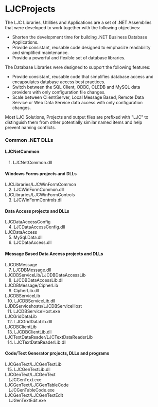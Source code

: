# LJCProjects
The LJC Libraries, Utilities and Applications are a set of .NET Assemblies that were developed to work together with the following objectives:
  * Shorten the development time for building .NET Business Database Applications.
  * Provide consistant, reusable code designed to emphasize readability and simplified maintenance.
  * Provide a powerful and flexible set of database libraries.

The Database Libraries were designed to support the following features:
  * Provide consistant, reusable code that simplifies database access and encapsulates database access best practices.
  * Switch between the SQL Client, ODBC, OLEDB and MySQL data providers with only configuration file changes.
  * Scale between Client/Server, Local Message Based, Remote Data Service or Web Data Service data access with only configuration changes.

Most LJC Solutions, Projects and output files are prefixed with "LJC" to distinguish them from other potentially similar named items and help prevent naming conflicts.

### Common .NET DLLs  

#### LJCNetCommon  
&nbsp;&nbsp; 1. LJCNetCommon.dll

#### Windows Forms projects and DLLs  
LJCLibraries/LJCWinFormCommon  
&nbsp;&nbsp; 2. LJCWinFormCommon.dll  
LJCLibraries/LJCWinFormControls  
&nbsp;&nbsp; 3. LJCWinFormControls.dll  

#### Data Access projects and DLLs  
LJCDataAccessConfig  
&nbsp;&nbsp; 4. LJCDataAccessConfig.dll  
LJCDataAccess  
&nbsp;&nbsp; 5. MySql.Data.dll  
&nbsp;&nbsp; 6. LJCDataAccess.dll  

#### Message Based Data Access projects and DLLs  
LJCDBMessage  
&nbsp;&nbsp; 7. LJCDBMessage.dll  
LJCDBServiceLib/LJCDBDataAccessLib  
&nbsp;&nbsp; 8. LJCDBDataAccessLib.dll  
LJCDBMessage/CipherLib  
&nbsp;&nbsp; 9. CipherLib.dll  
LJCDBServiceLib  
&nbsp;&nbsp;10. LJCDBServiceLib.dll  
LJDBServicehosts/LJCDBServiceHost  
&nbsp;&nbsp;11. LJCDBServiceHost.exe  
LJCGridDataLib  
&nbsp;&nbsp;12. LJCGridDataLib.dll  
LJCDBClientLib  
&nbsp;&nbsp;13. LJCDBClientLib.dll  
LJCTextDataReader/LJCTextDataReaderLib  
&nbsp;&nbsp;14. LJCTextDataReaderLib.dll  

#### Code/Text Generator projects, DLLs and programs  
LJCGenText/LJCGenTextLib  
&nbsp;&nbsp;15. LJCGenTextLib.dll  
LJCGenText/LJCGenText  
&nbsp;&nbsp; LJCGenText.exe  
LJCGenText/LJCGenTableCode  
&nbsp;&nbsp; LJCGenTableCode.exe  
LJCGenText/LJCGenTextEdit  
&nbsp;&nbsp; LJGenTextEdit.exe  
